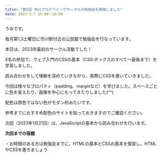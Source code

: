 ```yaml
---
title: "第5回 市川プログラミングサークルの勉強会を開催しました"
date: 2023-1-7 15:00〜18:00
---
```


<p>うみです。 </p>
<p>毎月第1,3土曜日に市川駅付近の公民館で勉強会を行なっています。</p>
<p>本日は、2023年最初のサークル活動でした！</p>
<p>4名の参加で、ウェブ入門のCSSの基本（CSS:ボックスのすべて〜最後まで）を学習しました。</p>
<p>読み合わせをして理解を深めていきながら、実際にCSSを書いていきました。</p>
<p>今回は様々なプロパティ（padding、marginなど）を学びました。スペースごとに色を変えたり、画像を中心にもってきたりしました(^^)</p>
<p></p>
<p>配色は原色ではない色がモダン的みたいです。</p>
<p>参考までにおすすめ配色のサイトを貼っておきますのでご確認ください。</p>
<p></p>
<p>次回（2023年1月21日）は、JavaScriptの基本から読み合わせを行います。</p>

<p><strong>次回までの宿題</strong></p>
<p>・お時間のある方は勉強会までに、HTMLの基本とCSSの基本を復習し、HTMLやCSSを書きましょう</p>
